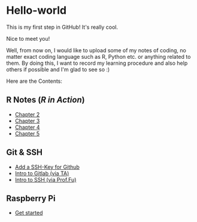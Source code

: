 # Hello-world
This is my first step in GitHub! It's really cool.

Nice to meet you!

Well, from now on, I would like to upload some of my notes of coding, no matter exact coding language such as R, Python etc. or anything related to them. By doing this, I want to record my learning procedure and also help others if possible and I'm glad to see so :)

Here are the Contents:
## R Notes (_R in Action_)
- [Chapter 2](https://github.com/zhangshun97/Hello-world/blob/master/R%20Notes/R%20in%20Action%20Part-2.ipynb)
- [Chapter 3](https://github.com/zhangshun97/Hello-world/blob/master/R%20Notes/R%20in%20Action%20Part-3.ipynb)
- [Chapter 4](https://github.com/zhangshun97/Hello-world/blob/master/R%20Notes/R%20in%20Action%20Part-4.ipynb)
- [Chapter 5](https://github.com/zhangshun97/Hello-world/blob/master/R%20Notes/R%20in%20Action%20Part-5.ipynb)

## Git & SSH
- [Add a SSH-Key for Github](https://github.com/zhangshun97/Hello-world/blob/master/Git%20%26%20SSH/Github_Notes.md)
- [Intro to Gitlab (via TA)](https://github.com/zhangshun97/Hello-world/blob/master/Git%20%26%20SSH/Gitlab.pdf)
- [Intro to SSH (via Prof.Fu)](https://github.com/zhangshun97/Hello-world/blob/master/Git%20%26%20SSH/tips_server.pdf)

## Raspberry Pi
- [Get started](https://github.com/zhangshun97/Hello-world/blob/master/RaspberryPi/Raspberry%20Pi%20604.md)
